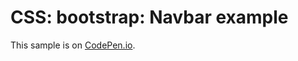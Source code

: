 # CSS: bootstrap: Navbar example

This sample is on [CodePen.io](https://codepen.io/rasx/pen/ZGGWVE).